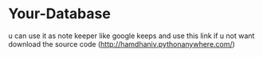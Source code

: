 # Your-Database
u can use it as note keeper like google keeps and use this link if u not want download the source code (http://hamdhaniv.pythonanywhere.com/)
